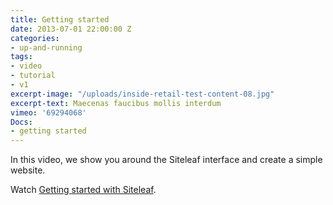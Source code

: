 ```yaml
---
title: Getting started
date: 2013-07-01 22:00:00 Z
categories:
- up-and-running
tags:
- video
- tutorial
- v1
excerpt-image: "/uploads/inside-retail-test-content-08.jpg"
excerpt-text: Maecenas faucibus mollis interdum
vimeo: '69294068'
Docs:
- getting started
---
```


In this video, we show you around the Siteleaf interface and create a simple website.

Watch <a href="http://vimeo.com/69294068">Getting started with Siteleaf</a>.
